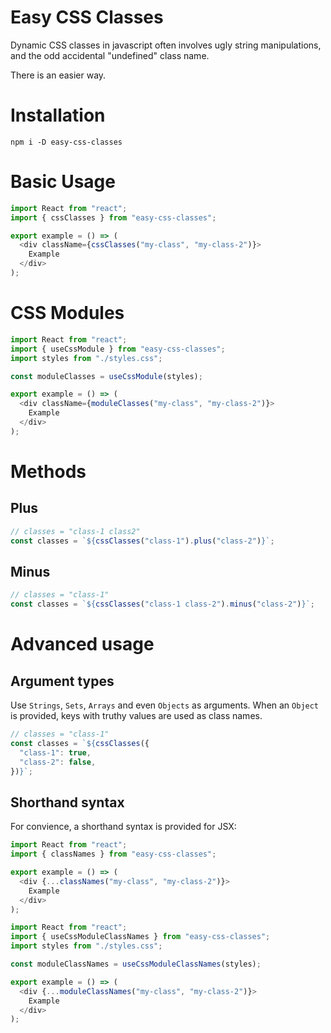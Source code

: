 # Easy CSS Classes

Dynamic CSS classes in javascript often involves ugly string manipulations, and the odd accidental "undefined" class name.

There is an easier way.

# Installation

```shell
npm i -D easy-css-classes
```

# Basic Usage

```javascript
import React from "react";
import { cssClasses } from "easy-css-classes";

export example = () => (
  <div className={cssClasses("my-class", "my-class-2")}>
    Example
  </div>
);
```

# CSS Modules

```javascript
import React from "react";
import { useCssModule } from "easy-css-classes";
import styles from "./styles.css";

const moduleClasses = useCssModule(styles);

export example = () => (
  <div className={moduleClasses("my-class", "my-class-2")}>
    Example
  </div>
);
```

# Methods

## Plus

```javascript
// classes = "class-1 class2"
const classes = `${cssClasses("class-1").plus("class-2")}`;
```

## Minus

```javascript
// classes = "class-1"
const classes = `${cssClasses("class-1 class-2").minus("class-2")}`;
```

# Advanced usage

## Argument types

Use `Strings`, `Sets`, `Arrays` and even `Objects` as arguments. When an `Object` is provided, keys with truthy values are used as class names.

```javascript
// classes = "class-1"
const classes = `${cssClasses({
  "class-1": true,
  "class-2": false,
})}`;
```

## Shorthand syntax

For convience, a shorthand syntax is provided for JSX:

```javascript
import React from "react";
import { classNames } from "easy-css-classes";

export example = () => (
  <div {...classNames("my-class", "my-class-2")}>
    Example
  </div>
);
```

```javascript
import React from "react";
import { useCssModuleClassNames } from "easy-css-classes";
import styles from "./styles.css";

const moduleClassNames = useCssModuleClassNames(styles);

export example = () => (
  <div {...moduleClassNames("my-class", "my-class-2")}>
    Example
  </div>
);
```

